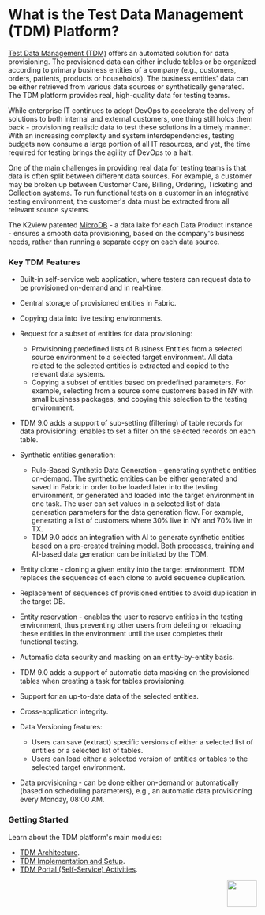 # What is the Test Data Management (TDM) Platform? 

<a href="https://www.k2view.com/products/test-data-management/" target="_blank">Test Data Management (TDM)</a> offers an automated solution for data provisioning. The provisioned data can either include tables or be organized according to primary business entities of a company (e.g., customers, orders, patients, products or households). The business entities' data can be either retrieved from various data sources or synthetically generated. The TDM platform provides real, high-quality data for testing teams.

While enterprise IT continues to adopt DevOps to accelerate the delivery of solutions to both internal and external customers, one thing still holds them back - provisioning realistic data to test these solutions in a timely manner. With an increasing complexity and system interdependencies, testing budgets now consume a large portion of all IT resources, and yet, the time required for testing brings the agility of DevOps to a halt.

One of the main challenges in providing real data for testing teams is that data is often split between different data sources. For example, a customer may be broken up between Customer Care, Billing, Ordering, Ticketing and Collection systems. To run functional tests on a customer in an integrative testing environment, the customer's data must be extracted from all relevant source systems.

The K2view patented [MicroDB](/articles/01_fabric_overview/02_fabric_glossary.md#mdb--microdb) - a data lake for each Data Product instance - ensures a smooth data provisioning, based on the company's business needs, rather than running a separate copy on each data source.

### Key TDM Features

- Built-in self-service web application, where testers can request data to be provisioned on-demand and in real-time. 
- Central storage of provisioned entities in Fabric.
- Copying data into live testing environments.
- Request for a subset of entities for data provisioning:
  - Provisioning predefined lists of Business Entities from a selected source environment to a selected target environment. All data related to the selected entities is extracted and copied to the relevant data systems.
  - Copying a subset of entities based on predefined parameters. For example, selecting from a source some customers based in NY with small business packages, and copying this selection to the testing environment.
- TDM 9.0 adds a support of sub-setting (filtering) of table records for data provisioning: enables to set a filter on the selected records on each table.
- Synthetic entities generation:
  - Rule-Based Synthetic Data Generation - generating synthetic entities on-demand. The synthetic entities can be either generated and saved in Fabric in order to be loaded later into the testing environment, or generated and loaded into the target environment in one task. The user can set values in a selected list of data generation parameters for the data generation flow. For example, generating a list of customers where 30% live in NY and 70% live in TX.
  - TDM 9.0 adds an integration with AI to generate synthetic entities based on a pre-created training model. Both processes, training and AI-based data generation can be initiated by the TDM.  

- Entity clone - cloning a given entity into the target environment. TDM replaces the sequences of each clone to avoid sequence duplication.
- Replacement of sequences of provisioned entities to avoid duplication in the target DB. 
- Entity reservation - enables the user to reserve entities in the testing environment, thus preventing other users from deleting or reloading these entities in the environment until the user completes their functional testing.
- Automatic data security and masking on an entity-by-entity basis.
- TDM 9.0 adds a support of automatic data masking on the provisioned tables when creating a task for tables provisioning. 
- Support for an up-to-date data of the selected entities.
- Cross-application integrity.
- Data Versioning features:
  - Users can save (extract) specific versions of either a selected list of entities or a selected list of tables.
  - Users can load either a selected version of entities or tables to the selected target environment.
- Data provisioning - can be done either on-demand or automatically (based on scheduling parameters), e.g., an automatic data provisioning every Monday, 08:00 AM.



### Getting Started

Learn about the TDM platform's main modules:

- [TDM Architecture](/articles/TDM/tdm_architecture/01_tdm_architecture.md).
- [TDM Implementation and Setup](/articles/TDM/tdm_implementation/02_tdm_implementation_flow.md).
- [TDM Portal (Self-Service) Activities](/articles/TDM/tdm_gui/01_tdm_gui_overview.md).



[<img align="right" width="60" height="54" src="/articles/images/Next.png">](02_tdm_glossary.md)
